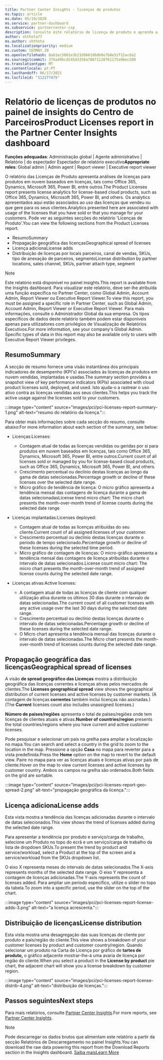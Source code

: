 ```yaml
---
title: Partner Center Insights - licenças de produtos
ms.topic: article
ms.date: 05/19/2020
ms.service: partner-dashboard
ms.subservice: partnercenter-csp
description: Consulte este relatório de licença de produto e aprenda a melhorar com os produtos de nuvem licenciados que vende ou gere para os seus clientes.
author: shthota77
ms.author: shthota
ms.localizationpriority: medium
ms.custom: SEOMAY.20
ms.openlocfilehash: 8ab1ec5001e3b21d9661d0db0e7b8e51f12acda2
ms.sourcegitcommit: 376a49bcd245d3358a78871128761175a96ec200
ms.translationtype: MT
ms.contentlocale: pt-PT
ms.lasthandoff: 06/17/2021
ms.locfileid: "112277475"
---
```

# <a name="product-licenses-report-in-the-partner-center-insights-dashboard"></a><span data-ttu-id="f1b56-103">Relatório de licenças de produtos no painel de insights do Centro de Parceiros</span><span class="sxs-lookup"><span data-stu-id="f1b56-103">Product Licenses report in the Partner Center Insights dashboard</span></span>

<span data-ttu-id="f1b56-104">**Funções adequadas**: Administração global | Agente administrativo | Relatório | do espectador Espectador de relatório executivo</span><span class="sxs-lookup"><span data-stu-id="f1b56-104">**Appropriate roles**: Global admin | Admin agent | Report viewer | Executive report viewer</span></span>

<span data-ttu-id="f1b56-105">O relatório das Licenças de Produto apresenta análises de licenças para produtos em nuvem baseados em licenças, tais como Office 365, Dynamics, Microsoft 365, Power BI, entre outros.</span><span class="sxs-lookup"><span data-stu-id="f1b56-105">The Product Licenses report presents license analytics for license-based cloud products, such as Office 365, Dynamics, Microsoft 365, Power BI, and others.</span></span> <span data-ttu-id="f1b56-106">Os analytics apresentados aqui estão associados ao uso das licenças que vendeu ou que gere para os seus clientes.</span><span class="sxs-lookup"><span data-stu-id="f1b56-106">Analytics presented here are associated with usage of the licenses that you have sold or that you manage for your customers.</span></span> <span data-ttu-id="f1b56-107">Pode ver as seguintes secções do relatório 'Licenças de Produto'.</span><span class="sxs-lookup"><span data-stu-id="f1b56-107">You can view the following sections from the Product Licenses report.</span></span>

- <span data-ttu-id="f1b56-108">Resumo</span><span class="sxs-lookup"><span data-stu-id="f1b56-108">Summary</span></span>
- <span data-ttu-id="f1b56-109">Propagação geográfica das licenças</span><span class="sxs-lookup"><span data-stu-id="f1b56-109">Geographical spread of licenses</span></span>
- <span data-ttu-id="f1b56-110">Licença adiciona</span><span class="sxs-lookup"><span data-stu-id="f1b56-110">License adds</span></span>
- <span data-ttu-id="f1b56-111">Distribuição de licenças por locais parceiros, canal de vendas, SKUs, tipo de anexação de parceiros, segmento</span><span class="sxs-lookup"><span data-stu-id="f1b56-111">License distribution by partner locations, sales channel, SKUs, partner attach type, segment</span></span>

 > [!NOTE]
 > <span data-ttu-id="f1b56-112">Este relatório está disponível no painel insights.</span><span class="sxs-lookup"><span data-stu-id="f1b56-112">This report is available from the Insights dashboard.</span></span> <span data-ttu-id="f1b56-113">Para visualizar este relatório, deve ser-lhe atribuída uma função específica no Partner Center, como Global Admin, Account Admin, Report Viewer ou Executive Report Viewer.</span><span class="sxs-lookup"><span data-stu-id="f1b56-113">To view this report, you must be assigned a specific role in Partner Center, such as Global Admin, Account Admin, Report Viewer or Executive Report Viewer.</span></span> <span data-ttu-id="f1b56-114">Para mais informações, consulte o Administrador Global da sua empresa. Os tipos específicos de dados deste relatório também podem estar disponíveis apenas para utilizadores com privilégios de Visualização de Relatórios Executivos.</span><span class="sxs-lookup"><span data-stu-id="f1b56-114">For more information, see your company's Global Admin. Specific types of data in this report may also be available only to users with Executive Report Viewer privileges.</span></span>

## <a name="summary"></a><span data-ttu-id="f1b56-115">Resumo</span><span class="sxs-lookup"><span data-stu-id="f1b56-115">Summary</span></span>

<span data-ttu-id="f1b56-116">A secção de resumo fornece uma visão instantânea dos principais indicadores de desempenho (KPI's) associados às licenças de produtos em nuvem vendidas, implantadas e usadas.</span><span class="sxs-lookup"><span data-stu-id="f1b56-116">The summary section provides a snapshot view of key performance indicators (KPIs) associated with cloud product licenses sold, deployed, and used.</span></span> <span data-ttu-id="f1b56-117">Isto ajuda-o a rastrear o uso ativo contra as licenças vendidas aos seus clientes.</span><span class="sxs-lookup"><span data-stu-id="f1b56-117">This helps you track the active usage against the licenses sold to your customers.</span></span>

:::image type="content" source="images/pci/pci-licenses-report-summary-1.png" alt-text="resumo do relatório da licença.":::

<span data-ttu-id="f1b56-119">Para obter mais informações sobre cada secção do resumo, consulte abaixo:</span><span class="sxs-lookup"><span data-stu-id="f1b56-119">For more information about each section of the summary, see below:</span></span>

- <span data-ttu-id="f1b56-120">Licenças:</span><span class="sxs-lookup"><span data-stu-id="f1b56-120">Licenses:</span></span> 
  - <span data-ttu-id="f1b56-121">Contagem atual de todas as licenças vendidas ou geridas por si para produtos em nuvem baseados em licenças, tais como Office 365, Dynamics, Microsoft 365, Power BI, entre outros.</span><span class="sxs-lookup"><span data-stu-id="f1b56-121">Current count of all licenses sold or managed by you for license-based cloud products, such as Office 365, Dynamics, Microsoft 365, Power BI, and others.</span></span>
  - <span data-ttu-id="f1b56-122">Crescimento percentual ou declínio destas licenças ao longo da gama de datas selecionadas.</span><span class="sxs-lookup"><span data-stu-id="f1b56-122">Percentage growth or decline of these licenses over the selected date range.</span></span>
  - <span data-ttu-id="f1b56-123">Micro gráfico de tendência de licença: O micro gráfico apresenta a tendência mensal das contagens de licença durante a gama de datas selecionadas</span><span class="sxs-lookup"><span data-stu-id="f1b56-123">License trend micro chart: The micro chart presents the month-over-month trend of license counts during the selected date range</span></span>

- <span data-ttu-id="f1b56-124">Licenças implantadas:</span><span class="sxs-lookup"><span data-stu-id="f1b56-124">Licenses deployed:</span></span>
  - <span data-ttu-id="f1b56-125">Contagem atual de todas as licenças atribuídas do seu cliente.</span><span class="sxs-lookup"><span data-stu-id="f1b56-125">Current count of all assigned licenses of your customer.</span></span>
  - <span data-ttu-id="f1b56-126">Crescimento percentual ou declínio destas licenças durante o período de tempo selecionado.</span><span class="sxs-lookup"><span data-stu-id="f1b56-126">Percentage growth or decline of these licenses during the selected time period.</span></span>
  - <span data-ttu-id="f1b56-127">Micro gráfico de contagem de licenças: O micro-gráfico apresenta a tendência mensal das contagens de licença atribuídas durante o intervalo de datas selecionados.</span><span class="sxs-lookup"><span data-stu-id="f1b56-127">License count micro chart: The micro chart presents the month-over-month trend of assigned license counts during the selected date range.</span></span>

- <span data-ttu-id="f1b56-128">Licenças ativas:</span><span class="sxs-lookup"><span data-stu-id="f1b56-128">Active licenses:</span></span> 
  - <span data-ttu-id="f1b56-129">A contagem atual de todas as licenças de cliente com qualquer utilização ativa durante os últimos 30 dias durante o intervalo de datas selecionadas.</span><span class="sxs-lookup"><span data-stu-id="f1b56-129">The current count of all customer licenses with any active usage over the last 30 days during the selected date range.</span></span>
  - <span data-ttu-id="f1b56-130">Crescimento percentual ou declínio destas licenças durante o intervalo de datas selecionadas.</span><span class="sxs-lookup"><span data-stu-id="f1b56-130">Percentage growth or decline of these licenses during the selected date range.</span></span>
  - <span data-ttu-id="f1b56-131">O Micro chart apresenta a tendência mensal das licenças durante o intervalo de datas selecionadas.</span><span class="sxs-lookup"><span data-stu-id="f1b56-131">The Micro chart presents the month-over-month trend of licenses counts during the selected date range.</span></span>

## <a name="geographical-spread-of-licenses"></a><span data-ttu-id="f1b56-132">Propagação geográfica das licenças</span><span class="sxs-lookup"><span data-stu-id="f1b56-132">Geographical spread of licenses</span></span>

<span data-ttu-id="f1b56-133">A visão **de spread geográfico das Licenças** mostra a distribuição geográfica das licenças correntes e licenças ativas pelos mercados de clientes.</span><span class="sxs-lookup"><span data-stu-id="f1b56-133">The **Licenses geographical spread** view shows the geographical distribution of current licenses and active licenses by customer markets.</span></span> <span data-ttu-id="f1b56-134">(A contagem de licenças **correntes** também inclui licenças não assinadas.)</span><span class="sxs-lookup"><span data-stu-id="f1b56-134">(The **Current** licenses count also includes unassigned licenses.)</span></span>

<span data-ttu-id="f1b56-135">**Número de países/regiões** apresenta o total de países/regiões onde tem licenças de clientes atuais e ativas.</span><span class="sxs-lookup"><span data-stu-id="f1b56-135">**Number of countries/region** presents the total countries/regions where you have current and active customer licenses.</span></span>

<span data-ttu-id="f1b56-136">Pode pesquisar e selecionar um país na grelha para ampliar a localização no mapa.</span><span class="sxs-lookup"><span data-stu-id="f1b56-136">You can search and select a country in the grid to zoom to the location in the map.</span></span> <span data-ttu-id="f1b56-137">Pressione a opção **Casa** no mapa para reverter para a vista predefinida.</span><span class="sxs-lookup"><span data-stu-id="f1b56-137">Press the **Home** option on the map to revert to the default view.</span></span> <span data-ttu-id="f1b56-138">Paire no mapa para ver as licenças atuais e licenças ativas por país de cliente.</span><span class="sxs-lookup"><span data-stu-id="f1b56-138">Hover on the map to view current licenses and active licenses by customer country.</span></span> <span data-ttu-id="f1b56-139">Ambos os campos na grelha são ordenados.</span><span class="sxs-lookup"><span data-stu-id="f1b56-139">Both fields on the grid are sortable.</span></span>

:::image type="content" source="images/pci/pci-licenses-report-geo-spread-2.png" alt-text="propagação geográfica da licença.":::

## <a name="license-adds"></a><span data-ttu-id="f1b56-141">Licença adiciona</span><span class="sxs-lookup"><span data-stu-id="f1b56-141">License adds</span></span>

<span data-ttu-id="f1b56-142">Esta vista mostra a tendência das licenças adicionadas durante o intervalo de datas selecionados.</span><span class="sxs-lookup"><span data-stu-id="f1b56-142">This view shows the trend of licenses added during the selected date range.</span></span> 

<span data-ttu-id="f1b56-143">Para apresentar a tendência por produto e serviço/carga de trabalho, selecione um Produto no topo do ecrã e um serviço/carga de trabalho da lista de dropdown SKUs.</span><span class="sxs-lookup"><span data-stu-id="f1b56-143">To present the trend by product and service/workload, select a Product at the top of the screen and a service/workload from the SKUs dropdown list.</span></span>

<span data-ttu-id="f1b56-144">O eixo X representa meses do intervalo de datas selecionados.</span><span class="sxs-lookup"><span data-stu-id="f1b56-144">The X-axis represents months of the selected date range.</span></span> <span data-ttu-id="f1b56-145">O eixo Y representa a contagem de licenças adicionadas.</span><span class="sxs-lookup"><span data-stu-id="f1b56-145">The Y-axis represents the count of licenses added.</span></span> <span data-ttu-id="f1b56-146">Para ampliar um período específico, utilize o slider no topo da tabela.</span><span class="sxs-lookup"><span data-stu-id="f1b56-146">To zoom into a specific period, use the slider on the top of the chart.</span></span>

:::image type="content" source="images/pci/pci-licenses-report-license-adds-3.png" alt-text="a licença acrescenta.":::

## <a name="license-distribution"></a><span data-ttu-id="f1b56-148">Distribuição de licenças</span><span class="sxs-lookup"><span data-stu-id="f1b56-148">License distribution</span></span>

<span data-ttu-id="f1b56-149">Esta vista mostra uma desagregação das suas licenças de cliente por produto e país/região do cliente.</span><span class="sxs-lookup"><span data-stu-id="f1b56-149">This view shows a breakdown of your customer licenses by product and customer country/region.</span></span> <span data-ttu-id="f1b56-150">Quando selecionar um produto na Carta de Licença por gráfico de **tartes de produto,** o gráfico adjacente mostrar-lhe-á uma avaria de licença por região do cliente.</span><span class="sxs-lookup"><span data-stu-id="f1b56-150">When you select a product in the **License by product** pie chart, the adjacent chart will show you a license breakdown by customer region.</span></span>

:::image type="content" source="images/pci/pci-licenses-report-license-distrib-4.png" alt-text="distribuição de licenças.":::

## <a name="next-steps"></a><span data-ttu-id="f1b56-152">Passos seguintes</span><span class="sxs-lookup"><span data-stu-id="f1b56-152">Next steps</span></span>

<span data-ttu-id="f1b56-153">Para mais relatórios, consulte [Partner Center Insights](partner-center-insights.md).</span><span class="sxs-lookup"><span data-stu-id="f1b56-153">For more reports, see [Partner Center Insights](partner-center-insights.md).</span></span>

>[!NOTE] 
> <span data-ttu-id="f1b56-154">Pode descarregar os dados brutos que alimentam este relatório a partir da secção Relatórios de Descarregamento no painel Insights.</span><span class="sxs-lookup"><span data-stu-id="f1b56-154">You can download the raw data powering this report from the Download Reports section in the Insights dashboard.</span></span> [<span data-ttu-id="f1b56-155">Saiba mais</span><span class="sxs-lookup"><span data-stu-id="f1b56-155">Learn More</span></span>](pci-download-reports.md)
